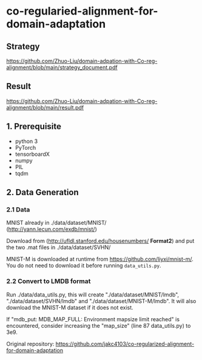 # co-regularied-alignment-for-domain-adaptation

## Strategy
https://github.com/Zhuo-Liu/domain-adpation-with-Co-reg-alignment/blob/main/strategy_document.pdf

## Result
https://github.com/Zhuo-Liu/domain-adpation-with-Co-reg-alignment/blob/main/result.pdf

## 1. Prerequisite
* python 3
* PyTorch
* tensorboardX
* numpy
* PIL
* tqdm
  
## 2. Data Generation
### 2.1 Data
MNIST already in ./data/dataset/MNIST/ (http://yann.lecun.com/exdb/mnist/)

Download from (http://ufldl.stanford.edu/housenumbers/ **Format2**) and put the two .mat files in ./data/dataset/SVHN/ 

MNIST-M is downloaded at runtime from https://github.com/liyxi/mnist-m/. You do not need to download it before running ``data_utils.py``.

### 2.2 Convert to LMDB format
Run ./data/data_utils.py, this will create "./data/dataset/MNIST/lmdb", "./data/dataset/SVHN/lmdb" and "./data/dataset/MNIST-M/lmdb". It will also download the MNIST-M dataset if it does not exist.

If "mdb_put: MDB_MAP_FULL: Environment mapsize limit reached" is encountered, consider increasing the "map_size" (line 87 data_utils.py) to 3e9. 

Original repository: https://github.com/jakc4103/co-regularized-alignment-for-domain-adaptation
